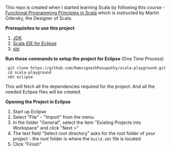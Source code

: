 
This repo is created when I started learning Scala by following this course -   
[Functional Programming Principles in Scala](https://www.coursera.org/learn/progfun1/home/welcome) which is instructed by Martin Odersky, the Designer of Scala.

**Prerequisites to use this project**

 1. [JDK](http://www.oracle.com/technetwork/java/javase/downloads/jdk8-downloads-2133151.html)
 2. [Scala IDE for Eclipse](http://scala-ide.org/download/current.html)
 3. [sbt](https://www.scala-sbt.org/1.0/docs/Setup.html)

**Run these commands to setup the project for Eclipse** (One Time Process)
```
 git clone https://github.com/RamvigneshPasupathy/scala-playground.git
 cd scala-playground
 sbt eclipse
```
This will fetch all the dependencies required for the project. And all the needed Eclipse files will be created.

**Opening the Project in Eclipse**

 1. Start up Eclipse
 2. Select "File" - "Import" from the menu
 3. In the folder "General", select the item "Existing Projects into Workspace" and click "Next >"
 4. The text field "Select root directory" asks for the root folder of your project - the root folder is where the `build.sbt` file is located
 5. Click "Finish"
